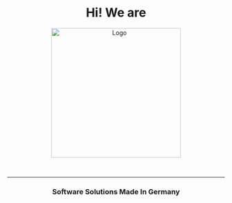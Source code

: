 
<h1 align="center">Hi! We are</h1>
<p align="center">
<picture>
  <source media="(prefers-color-scheme: dark)" srcset="https://jrbit.de/wp-content/uploads/2023/10/JRB-IT-02-Weiss-4.png">
  <img width="300" alt="Logo" src="https://jrbit.de/wp-content/uploads/2023/10/JRB-IT-01-Schwarz-4.png">
</picture>
</p>
<br>
<hr>
<h3 align="center">Software Solutions Made In Germany</h3>

